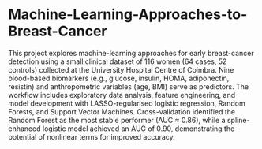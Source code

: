 # Machine-Learning-Approaches-to-Breast-Cancer
This project explores machine-learning approaches for early breast-cancer detection using a small clinical dataset of 116 women (64 cases, 52 controls) collected at the University Hospital Centre of Coimbra. Nine blood-based biomarkers (e.g., glucose, insulin, HOMA, adiponectin, resistin) and anthropometric variables (age, BMI) serve as predictors. The workflow includes exploratory data analysis, feature engineering, and model development with LASSO-regularised logistic regression, Random Forests, and Support Vector Machines. Cross-validation identified the Random Forest as the most stable performer (AUC ≈ 0.86), while a spline-enhanced logistic model achieved an AUC of 0.90, demonstrating the potential of nonlinear terms for improved accuracy.
